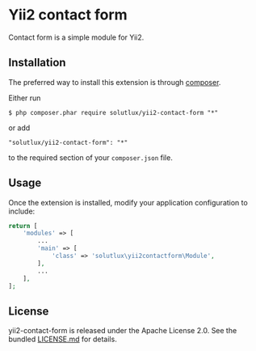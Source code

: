 Yii2 contact form 
============

Contact form is a simple module for Yii2. 

## Installation

The preferred way to install this extension is through [composer](http://getcomposer.org/download/).

Either run

```
$ php composer.phar require solutlux/yii2-contact-form "*"
```

or add

```
"solutlux/yii2-contact-form": "*"
```

to the required section of your `composer.json` file.

## Usage

Once the extension is installed, modify your application configuration to include:

```php
return [
	'modules' => [
        ...
        'main' => [
            'class' => 'solutlux\yii2contactform\Module',
        ],
        ...
    ],	
];
```


## License

yii2-contact-form is released under the Apache License 2.0. See the bundled [LICENSE.md](LICENSE.md) for details.

